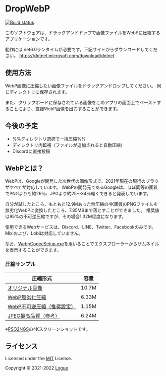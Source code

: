 # DropWebP

[![Build status](https://ci.appveyor.com/api/projects/status/e0l46jgjh5lv2evh/branch/master?svg=true)](https://ci.appveyor.com/project/logue/dropwebp/branch/master)

このソフトウェアは、ドラッグアンドドップで画像ファイルをWebPに圧縮するアプリケーションです。

動作には.net6.0ランタイムが必要です。下記サイトからダウンロードしてください。
<https://dotnet.microsoft.com/download/dotnet>

## 使用方法

WebP画像に圧縮したい画像ファイルをドラッグアンドロップしてください。
同じディレクトリに保存されます。

また、クリップボードに保存されている画像をこのアプリの画面上でペーストすることにより、直接WebP画像を出力することができます。

## 今後の予定

* %%ディレクトリ選択で一括圧縮%%
* ディレクトリ内監視（ファイルが追加されると自動圧縮）
* Discordに直接投稿

## WebPとは？

WebPは、Googleが開発した次世代の画像形式で、2021年現在の現行のブラウザすべてが対応しています。
WebPの開発元であるGoogleは、ほぼ同等の画質でPNGよりも約26％、JPGより約25〜34％軽くできると発表しています。

自分が試したところ、もともと12.9Mあった無圧縮の4K画質のPNGファイルを無劣化WebPに変換したところ、7.85MBまで落とすことができました。
推奨値は95%の不可逆圧縮ですが、その場合1.32M程度になります。

使用できるWebサービスは、Discord、LINE、Twitter、Facebookのみです。Mixiおよび、Lobiは対応していません。

なお、[WebpCodecSetup.exe](https://storage.googleapis.com/downloads.webmproject.org/releases/webp/WebpCodecSetup.exe)を用いることでエクスプローラーからサムネイルを表示することができます。

### 圧縮サンプル

|圧縮形式|容量
|--|--
|[オリジナル画像](https://logue.github.io/DropWebP/assets/original.png)|10.7M
|[WebP無劣化圧縮](https://logue.github.io/DropWebP/assets/lossless.webp)|6.33M
|[WebP不可逆圧縮（推奨設定）](https://logue.github.io/DropWebP/assets/compressed.webp)|1.15M
|[JPEG最高品質（参考）](https://logue.github.io/DropWebP/assets/compressed.jpg)|6.24M

※[PSO2NGS](https://pso2.jp/)の4Kスクリーンショットです。

## ライセンス

Licensed under the [MIT](LICENSE) License.

Copyright © 2021-2022 [Logue](https://logue.dev/)
